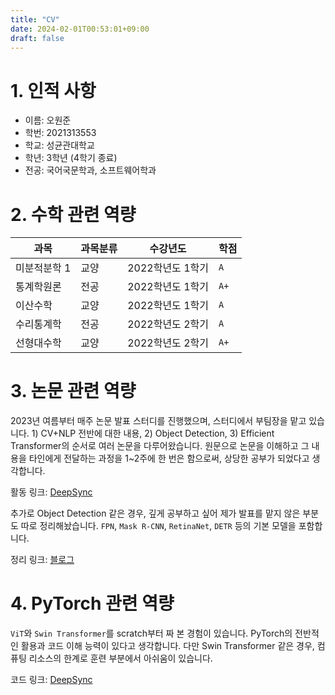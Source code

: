```yaml
---
title: "CV"
date: 2024-02-01T00:53:01+09:00
draft: false
---
```


# 1. 인적 사항
- 이름: 오원준
- 학번: 2021313553
- 학교: 성균관대학교
- 학년: 3학년 (4학기 종료)
- 전공: 국어국문학과, 소프트웨어학과

# 2. 수학 관련 역량
| 과목| 과목분류| 수강년도| 학점|
|----|------|-----| ----|
|미분적분학 1| 교양 |2022학년도 1학기| `A`|
|통계학원론| 전공 | 2022학년도 1학기 | `A+`|
|이산수학| 교양 | 2022학년도 1학기| `A`|
|수리통계학| 전공| 2022학년도 2학기| `A`|
|선형대수학| 교양| 2022학년도 2학기 | `A+`|

# 3. 논문 관련 역량
2023년 여름부터 매주 논문 발표 스터디를 진행했으며, 스터디에서 부팀장을 맡고 있습니다. 1) CV+NLP 전반에 대한 내용, 2) Object Detection, 3) Efficient Transformer의 순서로 여러 논문을 다루어왔습니다.
원문으로 논문을 이해하고 그 내용을 타인에게 전달하는 과정을 1~2주에 한 번은 함으로써, 상당한 공부가 되었다고 생각합니다.

활동 링크: [DeepSync](https://github.com/devkade/DeepSync)

추가로 Object Detection 같은 경우, 깊게 공부하고 싶어 제가 발표를 맡지 않은 부분도 따로 정리해놨습니다. `FPN`, `Mask R-CNN`, `RetinaNet`, `DETR` 등의 기본 모델을 포함합니다.

정리 링크: [블로그](https://ownogatari.xyz/tags/cv/)

# 4. PyTorch 관련 역량

`ViT`와 `Swin Transformer`를 scratch부터 짜 본 경험이 있습니다. PyTorch의 전반적인 활용과 코드 이해 능력이 있다고 생각합니다. 다만 Swin Transformer 같은 경우, 컴퓨팅 리소스의 한계로 훈련 부분에서 아쉬움이 있습니다.

코드 링크: [DeepSync](https://github.com/devkade/DeepSync/tree/Code/Code)
